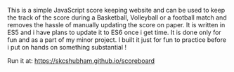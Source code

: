 This is a simple JavaScript score keeping website and can be used to keep the track of the score during a Basketball, Volleyball or a football match and removes the hassle of manually updating the score on paper. It is written in ES5 and i have plans to update it to ES6 once i get time. It is done only for fun and as a part of my minor project. I built it just for fun to practice before i put on hands on something substantial !

Run it at: https://skcshubham.github.io/scoreboard
